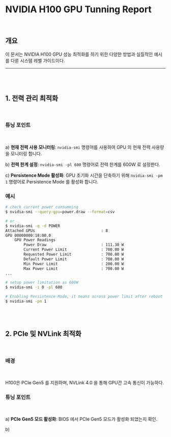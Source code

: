 # NVIDIA H100 GPU Tunning Report  
<br>

## 개요
이 문서는 NVIDIA H100 GPU 성능 최적화를 하기 위한 다양한 방법과 실질적인 예시를 다룬 시스템 레벨 가이드이다.

---
<br><br>

## 1. 전력 관리 최적화  
<br>

### 튜닝 포인트
<br>

a) **현재 전력 사용 모니터링**: `nvidia-smi` 명령어를 사용하여 GPU 의 현재 전력 사용량을 모니터링 합니다.

b) **전력 한계 설정**: `nvidia-smi -pl 600` 명령어로 전력 한계를 600W 로 설정한다.

c) **Persistence Mode 활성화**: GPU 초기화 시간을 단축하기 위해 `nvidia-smi -pm 1` 명령어로 Persistence Mode 를 활성화 합니다.
<br>

### 예시
```bash
# check current power consumming
$ nvidia-smi --query-gpu=power.draw --format=csv

# or
$ nvidia-smi -q -d POWER
Attached GPUs                             : 8
GPU 00000000:18:00.0
    GPU Power Readings
        Power Draw                        : 111.38 W
        Current Power Limit               : 700.00 W
        Requested Power Limit             : 700.00 W
        Default Power Limit               : 700.00 W
        Min Power Limit                   : 200.00 W
        Max Power Limit                   : 700.00 W
...

# setup power limitation as 600W
$ nvidia-smi -i 0 -pl 600

# Enabling Persistence Mode, it means across power limit after reboot
$ nvidia-smi -pm 1
```
<br><br>

## 2. PCIe 및 NVLink 최적화
<br>

### 배경
<br>

H100은 PCIe Gen5 를 지원하며, NVLink 4.0 을 통해 GPU간 고속 통신이 가능하다.
<br>

### 튜닝 포인트
<br>

a) **PCIe Gen5 모드 활성화**: BIOS 에서 PCIe Gen5 모드가 활성화 되었는지 확인.

b) 